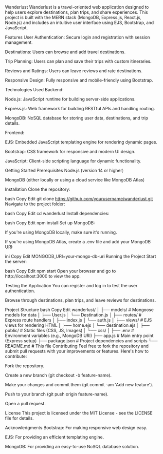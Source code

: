 Wanderlust
Wanderlust is a travel-oriented web application designed to help users explore destinations, plan trips, and share experiences. This project is built with the MERN stack (MongoDB, Express.js, React.js, Node.js) and includes an intuitive user interface using EJS, Bootstrap, and JavaScript.

Features
User Authentication: Secure login and registration with session management.

Destinations: Users can browse and add travel destinations.

Trip Planning: Users can plan and save their trips with custom itineraries.

Reviews and Ratings: Users can leave reviews and rate destinations.

Responsive Design: Fully responsive and mobile-friendly using Bootstrap.

Technologies Used
Backend:

Node.js: JavaScript runtime for building server-side applications.

Express.js: Web framework for building RESTful APIs and handling routing.

MongoDB: NoSQL database for storing user data, destinations, and trip details.

Frontend:

EJS: Embedded JavaScript templating engine for rendering dynamic pages.

Bootstrap: CSS framework for responsive and modern UI design.

JavaScript: Client-side scripting language for dynamic functionality.

Getting Started
Prerequisites
Node.js (version 14 or higher)

MongoDB (either locally or using a cloud service like MongoDB Atlas)

Installation
Clone the repository:

bash
Copy
Edit
git clone https://github.com/yourusername/wanderlust.git
Navigate to the project folder:

bash
Copy
Edit
cd wanderlust
Install dependencies:

bash
Copy
Edit
npm install
Set up MongoDB:

If you're using MongoDB locally, make sure it's running.

If you're using MongoDB Atlas, create a .env file and add your MongoDB URI:

ini
Copy
Edit
MONGODB_URI=your-mongo-db-uri
Running the Project
Start the server:

bash
Copy
Edit
npm start
Open your browser and go to http://localhost:3000 to view the app.

Testing the Application
You can register and log in to test the user authentication.

Browse through destinations, plan trips, and leave reviews for destinations.

Project Structure
bash
Copy
Edit
wanderlust/
│
├── models/           # Mongoose models for data
│   ├── User.js
│   └── Destination.js
│
├── routes/           # Express route handlers
│   ├── index.js
│   └── auth.js
│
├── views/            # EJS views for rendering HTML
│   ├── home.ejs
│   └── destination.ejs
│
├── public/           # Static files (CSS, JS, Images)
│   └── css/
│
├── .env              # Environment variables (e.g., MongoDB URI)
├── app.js            # Main entry point (Express setup)
├── package.json      # Project dependencies and scripts
└── README.md         # This file
Contributing
Feel free to fork the repository and submit pull requests with your improvements or features. Here's how to contribute:

Fork the repository.

Create a new branch (git checkout -b feature-name).

Make your changes and commit them (git commit -am 'Add new feature').

Push to your branch (git push origin feature-name).

Open a pull request.

License
This project is licensed under the MIT License - see the LICENSE file for details.

Acknowledgments
Bootstrap: For making responsive web design easy.

EJS: For providing an efficient templating engine.

MongoDB: For providing an easy-to-use NoSQL database solution.

